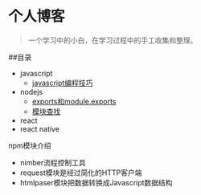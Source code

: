 # 个人博客
>一个学习中的小白，在学习过程中的手工收集和整理。

##目录
- javascript
	- [javascript编程技巧](./MD/javascript编程技巧.md)
- nodejs
	- [exports和module.exports](./MD/nodejs之exports和module.exports.md)
	- [模块查找](./MD/nodejs之模块查找.md)
- react
- react native




npm模块介绍
- nimber流程控制工具
- request模块是经过简化的HTTP客户端
- htmlpaser模块把数据转换成Javascript数据结构

	
